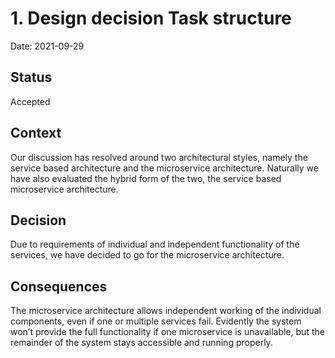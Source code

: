 # 1. Design decision Task structure

Date: 2021-09-29

## Status

Accepted

## Context

Our discussion has resolved around two architectural styles, namely the service based architecture and the microservice architecture. Naturally we have also evaluated the hybrid form of the two, the service based microservice architecture.

## Decision

Due to requirements of individual and independent functionality of the services, we have decided to go for the microservice architecture.

## Consequences

The microservice architecture allows independent working of the individual components, even if one or multiple services fail. Evidently the system won’t provide the full functionality if one microservice is unavailable, but the remainder of the system stays accessible and running properly.
